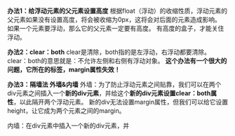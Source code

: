 ```所谓float（浮动）的消除，指的是清除float（浮动）与float（浮动）之间的对对方的影响。

```
**办法1：给浮动元素的父元素设置高度**
根据float（浮动）的收缩性质，浮动元素的父元素如果没有设置高度，将会被收缩为0px，这将会对后面的元素造成影响。
如果一个元素要浮动，那么它的父元素一定要有高度。
有高度的盒子，才能关住浮动。

**办法2：clear：both**
clear是清除，both指的是左浮动，右浮动都要清除。
clear：both的意思就是：不允许左侧和右侧有浮动对象。
**这个办法有一个很大的问题，它所在的标签，margin属性失效！**

**办法3：隔墙法 外墙&内墙**
外墙：为了防止浮动元素之间贴靠，我们可以在两个div元素之间插入一个**新的div元素**，并给这个**新的div元素设置clear：both属性**，以此隔开两个浮动元素。
新的div无法设置margin属性，但我们可以给它设置height，让它成为两个元素之间的margin。

内墙：在div元素中插入一个新的div元素，并